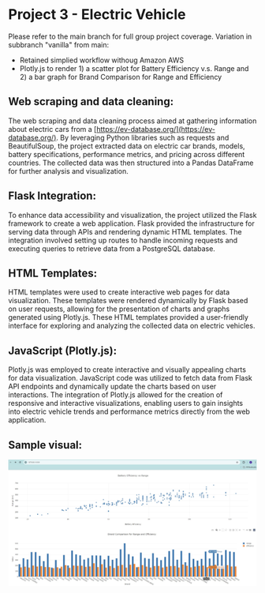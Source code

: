 # Project 3 - Electric Vehicle

Please refer to the main branch for full group project coverage.
Variation in subbranch "vanilla" from main:
- Retained simplied workflow withoug Amazon AWS
- Plotly.js to render 1) a scatter plot for Battery Efficiency v.s. Range and 2) a bar graph for Brand Comparison for Range and Efficiency

## Web scraping and data cleaning:
The web scraping and data cleaning process aimed at gathering information about electric cars from a [https://ev-database.org/](https://ev-database.org/). By leveraging Python libraries such as requests and BeautifulSoup, the project extracted data on electric car brands, models, battery specifications, performance metrics, and pricing across different countries. The collected data was then structured into a Pandas DataFrame for further analysis and visualization.

## Flask Integration:
To enhance data accessibility and visualization, the project utilized the Flask framework to create a web application. Flask provided the infrastructure for serving data through APIs and rendering dynamic HTML templates. The integration involved setting up routes to handle incoming requests and executing queries to retrieve data from a PostgreSQL database.

## HTML Templates:
HTML templates were used to create interactive web pages for data visualization. These templates were rendered dynamically by Flask based on user requests, allowing for the presentation of charts and graphs generated using Plotly.js. These HTML templates provided a user-friendly interface for exploring and analyzing the collected data on electric vehicles.

## JavaScript (Plotly.js):
Plotly.js was employed to create interactive and visually appealing charts for data visualization. JavaScript code was utilized to fetch data from Flask API endpoints and dynamically update the charts based on user interactions. The integration of Plotly.js allowed for the creation of responsive and interactive visualizations, enabling users to gain insights into electric vehicle trends and performance metrics directly from the web application.

## Sample visual:
![Screenshot](https://github.com/vanillatyy1/16_17_Electric_Vehicles/blob/a1291458f2befb09521b7af7e8ca4b2582a2ca6d/Screenshot.png)
